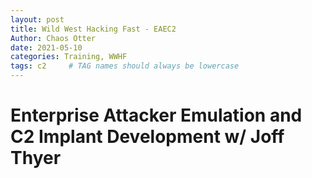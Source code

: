 ```yaml
---
layout: post
title: Wild West Hacking Fast - EAEC2
Author: Chaos Otter
date: 2021-05-10 
categories: Training, WWHF
tags: c2     # TAG names should always be lowercase
---
```


# Enterprise Attacker Emulation and C2 Implant Development w/ Joff Thyer
